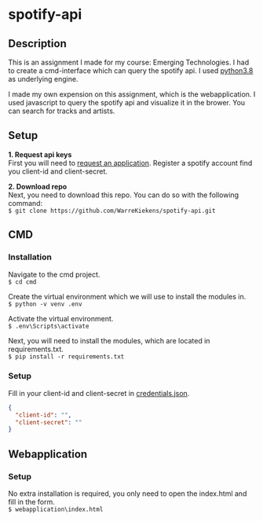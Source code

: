 # spotify-api
## Description
This is an assignment I made for my course: Emerging Technologies. I had to create a cmd-interface which can query the spotify api. I used [python3.8](https://www.python.org/downloads/release/python-380/) as underlying engine. 

I made my own expension on this assignment, which is the webapplication. I used javascript to query the spotify api and visualize it in the brower. You can search for tracks and artists.

## Setup
**1. Request api keys**  
First you will need to [request an application](https://developer.spotify.com/documentation/general/guides/app-settings/#register-your-app). Register a spotify account find you client-id and client-secret.

**2. Download repo**  
Next, you need to download this repo. You can do so with the following command:  
`$ git clone https://github.com/WarreKiekens/spotify-api.git`

## CMD
### Installation
Navigate to the cmd project.  
`$ cd cmd`  

Create the virtual environment which we will use to install the modules in.  
`$ python -v venv .env`  

Activate the virtual environment.  
`$ .env\Scripts\activate`  

Next, you will need to install the modules, which are located in requirements.txt.  
`$ pip install -r requirements.txt`  

### Setup  
Fill in your client-id and client-secret in [credentials.json](cmd/credentials.json).  
```json
{  
  "client-id": "",  
  "client-secret": ""  
}  
```
## Webapplication
### Setup
No extra installation is required, you only need to open the index.html and fill in the form.  
`$ webapplication\index.html`  


